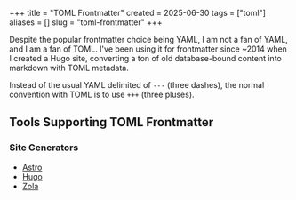 +++
title = "TOML Frontmatter"
created = 2025-06-30
tags = ["toml"]
aliases = []
slug = "toml-frontmatter"
+++

Despite the popular frontmatter choice being YAML, I am not a fan of YAML, and I am a fan of TOML. I've been using it for frontmatter since ~2014 when I created a Hugo site, converting a ton of old database-bound content into markdown with TOML metadata.

Instead of the usual YAML delimited of `---` (three dashes), the normal convention with TOML is to use `+++` (three pluses).

## Tools Supporting TOML Frontmatter

### Site Generators

- [Astro](https://astro.build)
- [Hugo](https://gohugo.io/)
- [Zola](https://www.getzola.org/)